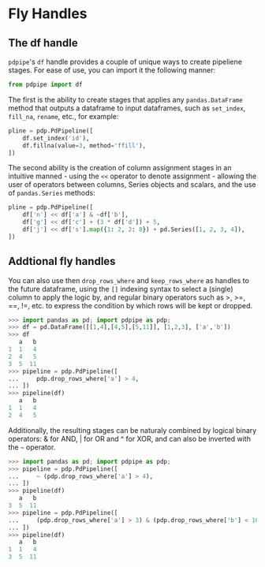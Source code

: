 # Fly Handles

## The df handle

`pdpipe`'s `df` handle provides a couple of unique ways to create pipeliene stages. For ease of use, you can import it the following manner:

```python
from pdpipe import df
```

The first is the ability to create stages that applies any `pandas.DataFrame` method that outputs a dataframe to input dataframes, such as `set_index`, `fill_na`, `rename`, etc., for example:

```python
pline = pdp.PdPipeline([
    df.set_index('id'),
    df.fillna(value=3, method='ffill'),
])
```


The second ability is the creation of column assignment stages in an intuitive manned - using the `<<` operator to denote assignment - allowing the user of operators between columns, Series objects and scalars, and the use of `pandas.Series` methods:

```python
pline = pdp.PdPipeline([
    df['n'] << df['a'] & ~df['b'],
    df['g'] << df['c'] + (3 * df['d']) + 5,
    df['j'] << df['s'].map({1: 2, 2: 8}) + pd.Series([1, 2, 3, 4]),
])
```


## Addtional fly handles

You can also use then `drop_rows_where` and `keep_rows_where` as handles to the future dataframe,
using the `[]` indexing syntax to select a (single) column to apply the logic
by, and regular binary operators such as >, >=, ==, !=, etc. to express the
condition by which rows will be kept or dropped.

```python
>>> import pandas as pd; import pdpipe as pdp;
>>> df = pd.DataFrame([[1,4],[4,5],[5,11]], [1,2,3], ['a','b'])
>>> df
   a   b
1  1   4
2  4   5
3  5  11
>>> pipeline = pdp.PdPipeline([
...     pdp.drop_rows_where['a'] > 4,
... ])
>>> pipeline(df)
   a   b
1  1   4
2  4   5
```

Additionally, the resulting stages can be naturaly combined by logical binary operators:
& for AND, | for OR and ^ for XOR, and can also be inverted with the `~`
operator.

```python
>>> import pandas as pd; import pdpipe as pdp;
>>> pipeline = pdp.PdPipeline([
...     ~ (pdp.drop_rows_where['a'] > 4),
... ])
>>> pipeline(df)
   a   b
3  5  11
>>> pipeline = pdp.PdPipeline([
...     (pdp.drop_rows_where['a'] > 3) & (pdp.drop_rows_where['b'] < 10),
... ])
>>> pipeline(df)
   a   b
1  1   4
3  5  11
```
